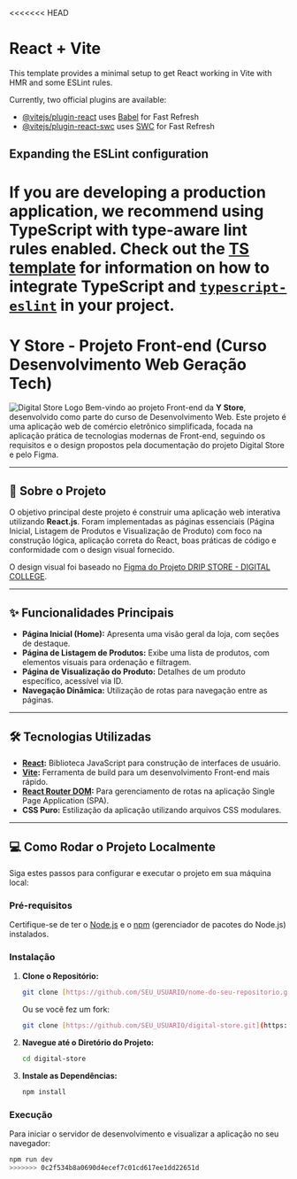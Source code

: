 <<<<<<< HEAD
# React + Vite

This template provides a minimal setup to get React working in Vite with HMR and some ESLint rules.

Currently, two official plugins are available:

- [@vitejs/plugin-react](https://github.com/vitejs/vite-plugin-react/blob/main/packages/plugin-react) uses [Babel](https://babeljs.io/) for Fast Refresh
- [@vitejs/plugin-react-swc](https://github.com/vitejs/vite-plugin-react/blob/main/packages/plugin-react-swc) uses [SWC](https://swc.rs/) for Fast Refresh

## Expanding the ESLint configuration

If you are developing a production application, we recommend using TypeScript with type-aware lint rules enabled. Check out the [TS template](https://github.com/vitejs/vite/tree/main/packages/create-vite/template-react-ts) for information on how to integrate TypeScript and [`typescript-eslint`](https://typescript-eslint.io) in your project.
=======
# Y Store - Projeto Front-end (Curso Desenvolvimento Web Geração Tech)

![Digital Store Logo](https://via.placeholder.com/150/007bff/FFFFFF?text=Digital+Store) Bem-vindo ao projeto Front-end da **Y Store**, desenvolvido como parte do curso de Desenvolvimento Web. Este projeto é uma aplicação web de comércio eletrônico simplificada, focada na aplicação prática de tecnologias modernas de Front-end, seguindo os requisitos e o design propostos pela documentação do projeto Digital Store e pelo Figma.

---

## 🚀 Sobre o Projeto

O objetivo principal deste projeto é construir uma aplicação web interativa utilizando **React.js**. Foram implementadas as páginas essenciais (Página Inicial, Listagem de Produtos e Visualização de Produto) com foco na construção lógica, aplicação correta do React, boas práticas de código e conformidade com o design visual fornecido.

O design visual foi baseado no [Figma do Projeto DRIP STORE - DIGITAL COLLEGE](https://www.figma.com/design/cfb4F7ZXMFQmvmTn3PKI4z/DRIP-STORE---DIGITAL-COLLEGE?node-id=22-30).

---

## ✨ Funcionalidades Principais

* **Página Inicial (Home):** Apresenta uma visão geral da loja, com seções de destaque.
* **Página de Listagem de Produtos:** Exibe uma lista de produtos, com elementos visuais para ordenação e filtragem.
* **Página de Visualização do Produto:** Detalhes de um produto específico, acessível via ID.
* **Navegação Dinâmica:** Utilização de rotas para navegação entre as páginas.

---

## 🛠️ Tecnologias Utilizadas

* **[React](https://react.dev/):** Biblioteca JavaScript para construção de interfaces de usuário.
* **[Vite](https://vitejs.dev/):** Ferramenta de build para um desenvolvimento Front-end mais rápido.
* **[React Router DOM](https://reactrouter.com/):** Para gerenciamento de rotas na aplicação Single Page Application (SPA).
* **CSS Puro:** Estilização da aplicação utilizando arquivos CSS modulares.

---

## 💻 Como Rodar o Projeto Localmente

Siga estes passos para configurar e executar o projeto em sua máquina local:

### Pré-requisitos

Certifique-se de ter o [Node.js](https://nodejs.org/en/) e o [npm](https://www.npmjs.com/) (gerenciador de pacotes do Node.js) instalados.

### Instalação

1.  **Clone o Repositório:**
    ```bash
    git clone [https://github.com/SEU_USUARIO/nome-do-seu-repositorio.git](https://github.com/SEU_USUARIO/nome-do-seu-repositorio.git)
    ```
    Ou se você fez um fork:
    ```bash
    git clone [https://github.com/SEU_USUARIO/digital-store.git](https://github.com/SEU_USUARIO/digital-store.git)
    ```
2.  **Navegue até o Diretório do Projeto:**
    ```bash
    cd digital-store
    ```
3.  **Instale as Dependências:**
    ```bash
    npm install
    ```

### Execução

Para iniciar o servidor de desenvolvimento e visualizar a aplicação no seu navegador:

```bash
npm run dev
>>>>>>> 0c2f534b8a0690d4ecef7c01cd617ee1dd22651d
